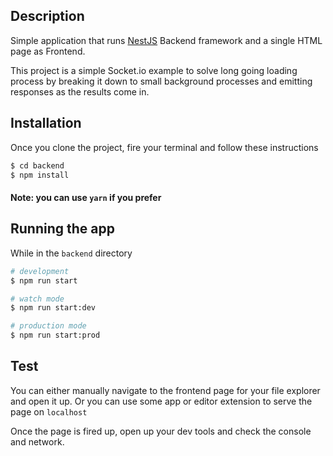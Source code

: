 ## Description
Simple application that runs [NestJS](https://github.com/nestjs/nest) Backend framework and a single HTML page as Frontend.

This project is a simple Socket.io example to solve long going loading process by breaking it down to small background processes and emitting responses as the results come in.

## Installation

Once you clone the project, fire your terminal and follow these instructions

```bash
$ cd backend
$ npm install
```

#### Note: you can use `yarn` if you prefer

## Running the app

While in the `backend` directory

```bash
# development
$ npm run start

# watch mode
$ npm run start:dev

# production mode
$ npm run start:prod
```

## Test

You can either manually navigate to the frontend page for your file explorer and open it up.
Or you can use some app or editor extension to serve the page on `localhost`

Once the page is fired up, open up your dev tools and check the console and network.